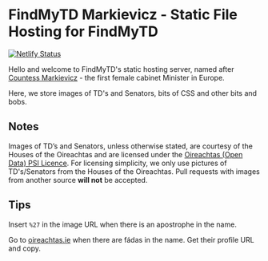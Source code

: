 # FindMyTD Markievicz - Static File Hosting for FindMyTD

[![Netlify Status](https://api.netlify.com/api/v1/badges/e0ef6e2c-d4e9-42cd-9e5b-ebaa62f20c40/deploy-status)](https://app.netlify.com/sites/findmytd-markievicz/deploys)

Hello and welcome to FindMyTD's static hosting server, named after [Countess Markievicz](https://en.wikipedia.org/wiki/Constance_Markievicz "Constance Markievicz Wikipedia Page") - the first female cabinet Minister in Europe. 

Here, we store images of TD's and Senators, bits of CSS and other bits and bobs.  

## Notes

Images of TD’s and Senators, unless otherwise stated, are courtesy of the Houses of the Oireachtas and are licensed under the [Oireachtas (Open Data) PSI Licence](https://data.oireachtas.ie/ie/oireachtas/corporate/governanceAndReform/2016/2016-03-27_oireachtas-psi-licence-open-data_en.pdf). For licensing simplicity, we only use pictures of TD's/Senators from the Houses of the Oireachtas. Pull requests with images from another source **will not** be accepted. 

## Tips

 Insert `%27` in the image URL when there is an apostrophe in the name.
 
 Go to [oireachtas.ie](https://www.oireachtas.ie "Houses of the Oireachtas") when there are fádas in the name. Get their profile URL and copy. 
